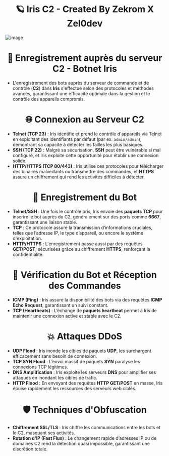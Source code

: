 <h1 align="center">🪐 Iris C2 - Created By Zekrom X Zel0dev</h1>

![image](https://github.com/user-attachments/assets/968c5340-6b6b-474b-ac2b-ec740248e0c9)

<h1 align="center">🔐 Enregistrement auprès du serveur C2 - Botnet Iris</h1>

- L'enregistrement des bots auprès du serveur de commande et de contrôle (**C2**) dans **Iris** s'effectue selon des protocoles et méthodes avancés, garantissant une efficacité optimale dans la gestion et le contrôle des appareils compromis.

<h1 align="center">🌐 Connexion au Serveur C2</h1>

- **Telnet (TCP 23)** : Iris identifie et prend le contrôle d'appareils via Telnet en exploitant des identifiants par défaut (par ex. `admin/admin`), démontrant sa capacité à détecter les failles les plus basiques.
- **SSH (TCP 22)** : Malgré sa sécurisation, **SSH** peut être vulnérable si mal configuré, et Iris exploite cette opportunité pour établir une connexion solide.
- **HTTP/HTTPS (TCP 80/443)** : Iris utilise ces protocoles pour télécharger des binaires malveillants ou transmettre des commandes, et **HTTPS** assure un chiffrement qui rend les activités difficiles à détecter.

<h1 align="center">📡 Enregistrement du Bot</h1>

- **Telnet/SSH** : Une fois le contrôle pris, Iris envoie des **paquets TCP** pour inscrire le bot auprès du C2, généralement sur des ports comme **6667**, garantissant une liaison stable.
- **TCP** : Ce protocole assure la transmission d’informations cruciales, telles que l’adresse IP, le type d’appareil, ou encore le système d'exploitation.
- **HTTP/HTTPS** : L'enregistrement passe aussi par des requêtes **GET/POST**, sécurisées grâce au chiffrement **HTTPS**, renforçant la confidentialité.

<h1 align="center">🔄 Vérification du Bot et Réception des Commandes</h1>

- **ICMP (Ping)** : Iris assure la disponibilité des bots via des requêtes **ICMP Echo Request**, garantissant un suivi constant.
- **TCP (Heartbeats)** : L’échange de **paquets heartbeat** permet à Iris de maintenir une connexion active et stable avec le C2.

<h1 align="center">💥 Attaques DDoS</h1>

- **UDP Flood** : Iris inonde les cibles de paquets **UDP**, les surchargent efficacement sans besoin de connexion.
- **TCP SYN Flood** : L’envoi massif de paquets **SYN** paralyse les connexions TCP légitimes.
- **DNS Amplification** : Iris exploite les serveurs **DNS** pour amplifier ses attaques en inondant les cibles de trafic.
- **HTTP Flood** : En envoyant des requêtes **HTTP GET/POST** en masse, Iris épuise rapidement les ressources des serveurs web ciblés.

<h1 align="center">🛡️ Techniques d'Obfuscation</h1>

- **Chiffrement SSL/TLS** : Iris chiffre les communications entre les bots et le C2, masquant ses activités.
- **Rotation d'IP (Fast Flux)** : Le changement rapide d’adresses IP ou de domaines C2 rend la détection quasi impossible, garantissant une discrétion totale.
